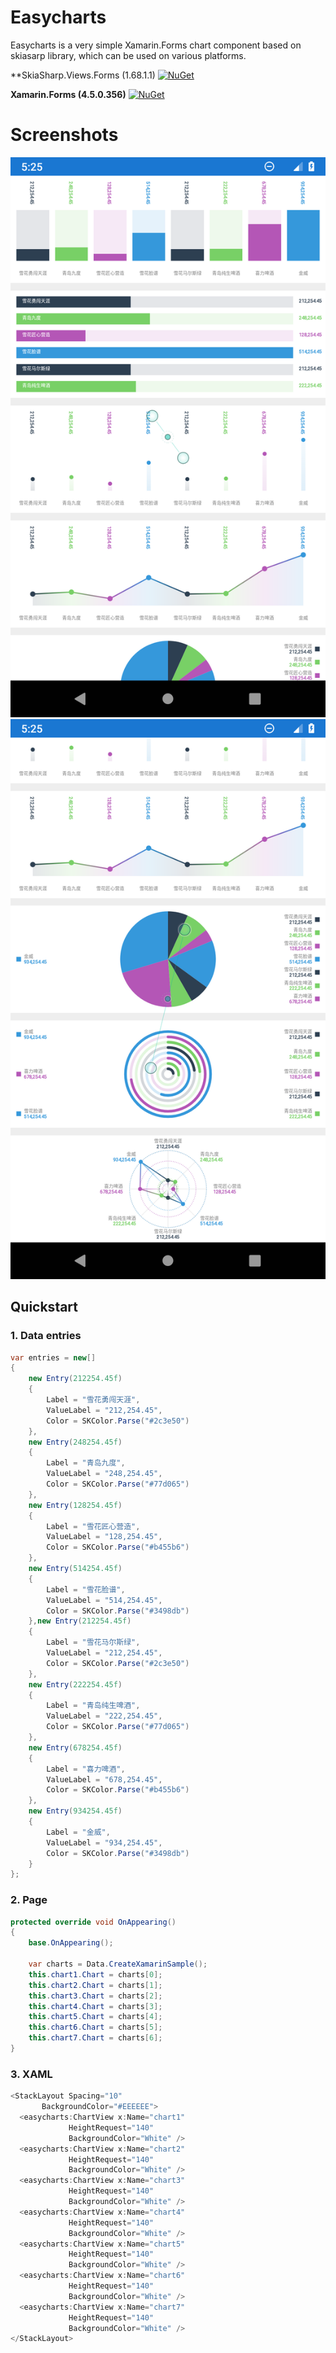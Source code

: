 # Easycharts
Easycharts is a very simple Xamarin.Forms chart component based on skiasarp library, which can be used on various platforms.

**SkiaSharp.Views.Forms (1.68.1.1)
[![NuGet](https://img.shields.io/nuget/v/SkiaSharp.Views.Forms.svg?label=NuGet)](https://www.nuget.org/packages/SkiaSharp.Views.Forms/1.68.1.1)

**Xamarin.Forms (4.5.0.356)**
[![NuGet](https://img.shields.io/nuget/v/Xamarin.Forms.svg?label=NuGet)](https://www.nuget.org/packages/Xamarin.Forms/4.5.0.356)

# Screenshots

![gallery](Screenshots/1.png)
![gallery](Screenshots/2.png)

## Quickstart

### 1. Data entries

```csharp
var entries = new[]
{
	new Entry(212254.45f)
	{
		Label = "雪花勇闯天涯",
		ValueLabel = "212,254.45",
		Color = SKColor.Parse("#2c3e50")
	},
	new Entry(248254.45f)
	{
		Label = "青岛九度",
		ValueLabel = "248,254.45",
		Color = SKColor.Parse("#77d065")
	},
	new Entry(128254.45f)
	{
		Label = "雪花匠心营造",
		ValueLabel = "128,254.45",
		Color = SKColor.Parse("#b455b6")
	},
	new Entry(514254.45f)
	{
		Label = "雪花脸谱",
		ValueLabel = "514,254.45",
		Color = SKColor.Parse("#3498db")
	},new Entry(212254.45f)
	{
		Label = "雪花马尔斯绿",
		ValueLabel = "212,254.45",
		Color = SKColor.Parse("#2c3e50")
	},
	new Entry(222254.45f)
	{
		Label = "青岛纯生啤酒",
		ValueLabel = "222,254.45",
		Color = SKColor.Parse("#77d065")
	},
	new Entry(678254.45f)
	{
		Label = "喜力啤酒",
		ValueLabel = "678,254.45",
		Color = SKColor.Parse("#b455b6")
	},
	new Entry(934254.45f)
	{
		Label = "金威",
		ValueLabel = "934,254.45",
		Color = SKColor.Parse("#3498db")
	}
};
```

### 2. Page

```csharp
protected override void OnAppearing()
{
	base.OnAppearing();

	var charts = Data.CreateXamarinSample();
	this.chart1.Chart = charts[0];
	this.chart2.Chart = charts[1];
	this.chart3.Chart = charts[2];
	this.chart4.Chart = charts[3];
	this.chart5.Chart = charts[4];
	this.chart6.Chart = charts[5];
	this.chart7.Chart = charts[6];
}
  ```
  
  ### 3. XAML
  
  ```csharp
<StackLayout Spacing="10"
	     BackgroundColor="#EEEEEE">
    <easycharts:ChartView x:Name="chart1"
			   HeightRequest="140"
			   BackgroundColor="White" />
    <easycharts:ChartView x:Name="chart2"
			   HeightRequest="140"
			   BackgroundColor="White" />
    <easycharts:ChartView x:Name="chart3"
			   HeightRequest="140"
			   BackgroundColor="White" />
    <easycharts:ChartView x:Name="chart4"
			   HeightRequest="140"
			   BackgroundColor="White" />
    <easycharts:ChartView x:Name="chart5"
			   HeightRequest="140"
			   BackgroundColor="White" />
    <easycharts:ChartView x:Name="chart6"
			   HeightRequest="140"
			   BackgroundColor="White" />
    <easycharts:ChartView x:Name="chart7"
			   HeightRequest="140"
			   BackgroundColor="White" />
</StackLayout>
  ```

